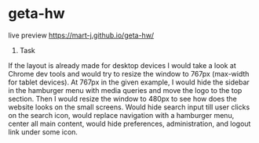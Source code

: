 # geta-hw

live preview https://mart-j.github.io/geta-hw/

1. Task

If the layout is already made for desktop devices I would take a look at Chrome dev tools and would try to resize the window to 767px (max-width for tablet devices). At 767px in the given example, I would hide the sidebar in the hamburger menu with media queries and move the logo to the top section.
Then I would resize the window to 480px to see how does the website looks on the small screens. Would hide search input till user clicks on the search icon, would replace navigation with a hamburger menu, center all main content, would hide preferences, administration, and logout link under some icon.